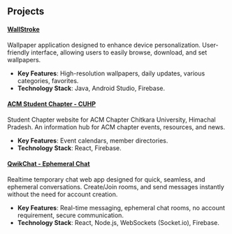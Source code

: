 ## Projects

#### [WallStroke](https://play.google.com/store/apps/details?id=com.appy.wallstroke)
Wallpaper application designed to enhance device personalization. User-friendly interface, allowing users to easily browse, download, and set wallpapers.

- **Key Features**: High-resolution wallpapers, daily updates, various categories, favorites.
- **Technology Stack**: Java, Android Studio, Firebase.

#### [ACM Student Chapter - CUHP](https://acmcuhp.web.app)
Student Chapter website for ACM Chapter Chitkara University, Himachal Pradesh. An information hub for ACM chapter events, resources, and news.

- **Key Features**: Event calendars, member directories.
- **Technology Stack**: React, Firebase.

#### [QwikChat - Ephemeral Chat](https://qwikchat.web.app)
Realtime temporary chat web app designed for quick, seamless, and ephemeral conversations. Create/Join rooms, and send messages instantly without the need for account creation.

- **Key Features**: Real-time messaging, ephemeral chat rooms, no account requirement, secure communication.
- **Technology Stack**: React, Node.js, WebSockets (Socket.io), Firebase.
